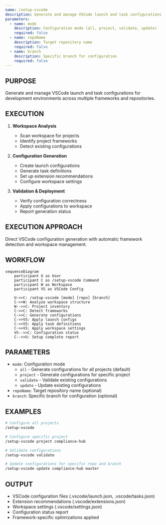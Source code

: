 ```yaml
---
name: /setup-vscode
description: Generate and manage VSCode launch and task configurations for development environments
parameters:
  - name: mode
    description: Configuration mode (all, project, validate, update)
    required: false
  - name: repoName
    description: Target repository name
    required: false
  - name: branch
    description: Specific branch for configuration
    required: false
---
```


## PURPOSE

Generate and manage VSCode launch and task configurations for development environments across multiple frameworks and repositories.

## EXECUTION

1. **Workspace Analysis**
   - Scan workspace for projects
   - Identify project frameworks
   - Detect existing configurations

2. **Configuration Generation**
   - Create launch configurations
   - Generate task definitions
   - Set up extension recommendations
   - Configure workspace settings

3. **Validation & Deployment**
   - Verify configuration correctness
   - Apply configurations to workspace
   - Report generation status

## EXECUTION APPROACH

Direct VSCode configuration generation with automatic framework detection and workspace management.

## WORKFLOW

```mermaid
sequenceDiagram
    participant U as User
    participant C as /setup-vscode Command
    participant W as Workspace
    participant VS as VSCode Config

    U->>C: /setup-vscode [mode] [repo] [branch]
    C->>W: Analyze workspace structure
    W-->>C: Project inventory
    C->>C: Detect frameworks
    C->>C: Generate configurations
    C->>VS: Apply launch configs
    C->>VS: Apply task definitions
    C->>VS: Apply workspace settings
    VS-->>C: Configuration status
    C-->>U: Setup complete report
```

## PARAMETERS

- `mode`: Configuration mode
  - `all` - Generate configurations for all projects (default)
  - `project` - Generate configurations for specific project
  - `validate` - Validate existing configurations
  - `update` - Update existing configurations
- `repoName`: Target repository name (optional)
- `branch`: Specific branch for configuration (optional)

## EXAMPLES

```bash
# Configure all projects
/setup-vscode

# Configure specific project
/setup-vscode project compliance-hub

# Validate configurations
/setup-vscode validate

# Update configurations for specific repo and branch
/setup-vscode update compliance-hub master
```

## OUTPUT

- VSCode configuration files (.vscode/launch.json, .vscode/tasks.json)
- Extension recommendations (.vscode/extensions.json)
- Workspace settings (.vscode/settings.json)
- Configuration status report
- Framework-specific optimizations applied